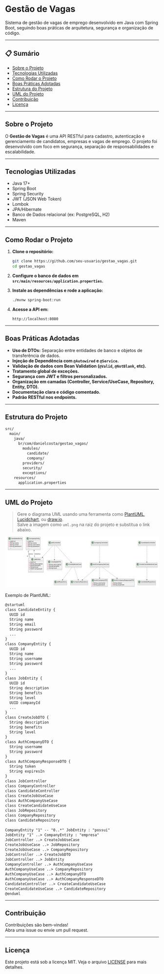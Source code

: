 # Gestão de Vagas

Sistema de gestão de vagas de emprego desenvolvido em Java com Spring Boot, seguindo boas práticas de arquitetura, segurança e organização de código.

---

## 📋 Sumário

- [Sobre o Projeto](#sobre-o-projeto)
- [Tecnologias Utilizadas](#tecnologias-utilizadas)
- [Como Rodar o Projeto](#como-rodar-o-projeto)
- [Boas Práticas Adotadas](#boas-práticas-adotadas)
- [Estrutura do Projeto](#estrutura-do-projeto)
- [UML do Projeto](#uml-do-projeto)
- [Contribuição](#contribuição)
- [Licença](#licença)

---

## Sobre o Projeto

O **Gestão de Vagas** é uma API RESTful para cadastro, autenticação e gerenciamento de candidatos, empresas e vagas de emprego. O projeto foi desenvolvido com foco em segurança, separação de responsabilidades e escalabilidade.

---

## Tecnologias Utilizadas

- Java 17+
- Spring Boot
- Spring Security
- JWT (JSON Web Token)
- Lombok
- JPA/Hibernate
- Banco de Dados relacional (ex: PostgreSQL, H2)
- Maven

---

## Como Rodar o Projeto

1. **Clone o repositório:**
   ```bash
   git clone https://github.com/seu-usuario/gestao_vagas.git
   cd gestao_vagas
   ```

2. **Configure o banco de dados em `src/main/resources/application.properties`.**

3. **Instale as dependências e rode a aplicação:**
   ```bash
   ./mvnw spring-boot:run
   ```

4. **Acesse a API em:**  
   ```
   http://localhost:8080
   ```

---

## Boas Práticas Adotadas

- **Uso de DTOs:** Separação entre entidades de banco e objetos de transferência de dados.
- **Injeção de Dependência com `@Autowired` e `@Service`.**
- **Validação de dados com Bean Validation (`@Valid`, `@NotBlank`, etc).**
- **Tratamento global de exceções.**
- **Segurança com JWT e filtros personalizados.**
- **Organização em camadas (Controller, Service/UseCase, Repository, Entity, DTO).**
- **Documentação clara e código comentado.**
- **Padrão RESTful nos endpoints.**

---

## Estrutura do Projeto

```
src/
  main/
    java/
      br/com/danielcosta/gestao_vagas/
        modules/
          candidate/
          company/
        providers/
        security/
        exceptions/
    resources/
      application.properties
```

---

## UML do Projeto

> Gere o diagrama UML usando uma ferramenta como [PlantUML](https://plantuml.com/), [Lucidchart](https://www.lucidchart.com/), ou [draw.io](https://app.diagrams.net/).  
> Salve a imagem como `uml.png` na raiz do projeto e substitua o link abaixo.

![UML do Projeto](uml.png)

Exemplo de PlantUML:
```plantuml
@startuml
class CandidateEntity {
  UUID id
  String name
  String email
  String password
  ...
}
class CompanyEntity {
  UUID id
  String name
  String username
  String password
  ...
}
class JobEntity {
  UUID id
  String description
  String benefits
  String level
  UUID companyId
  ...
}
class CreateJobDTO {
  String description
  String benefits
  String level
}
class AuthCompanyDTO {
  String username
  String password
}
class AuthCompanyResponseDTO {
  String token
  String expiresIn
}
class JobController
class CompanyController
class CandidateController
class CreateJobUseCase
class AuthCompanyUseCase
class CreateCandidateUseCase
class JobRepository
class CompanyRepository
class CandidateRepository

CompanyEntity "1" -- "0..*" JobEntity : "possui"
JobEntity "1" ..> CompanyEntity : "empresa"
JobController ..> CreateJobUseCase
CreateJobUseCase ..> JobRepository
CreateJobUseCase ..> CompanyRepository
JobController ..> CreateJobDTO
JobController ..> JobEntity
CompanyController ..> AuthCompanyUseCase
AuthCompanyUseCase ..> CompanyRepository
AuthCompanyUseCase ..> AuthCompanyDTO
AuthCompanyUseCase ..> AuthCompanyResponseDTO
CandidateController ..> CreateCandidateUseCase
CreateCandidateUseCase ..> CandidateRepository
@enduml
```

---

## Contribuição

Contribuições são bem-vindas!  
Abra uma issue ou envie um pull request.

---

## Licença

Este projeto está sob a licença MIT. Veja o arquivo [LICENSE](LICENSE) para mais detalhes.
